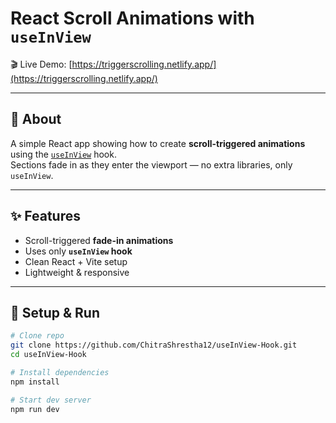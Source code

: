 # React Scroll Animations with `useInView`

🎬 Live Demo: [https://triggerscrolling.netlify.app/](https://triggerscrolling.netlify.app/)

---

## 📖 About

A simple React app showing how to create **scroll-triggered animations** using the [`useInView`](https://www.npmjs.com/package/react-intersection-observer) hook.  
Sections fade in as they enter the viewport — no extra libraries, only `useInView`.

---

## ✨ Features

- Scroll-triggered **fade-in animations**
- Uses only **`useInView` hook**
- Clean React + Vite setup
- Lightweight & responsive

---

## 🚀 Setup & Run

```bash
# Clone repo
git clone https://github.com/ChitraShrestha12/useInView-Hook.git
cd useInView-Hook

# Install dependencies
npm install

# Start dev server
npm run dev
